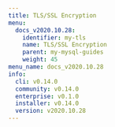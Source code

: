 ```yaml
---
title: TLS/SSL Encryption
menu:
  docs_v2020.10.28:
    identifier: my-tls
    name: TLS/SSL Encryption
    parent: my-mysql-guides
    weight: 45
menu_name: docs_v2020.10.28
info:
  cli: v0.14.0
  community: v0.14.0
  enterprise: v0.1.0
  installer: v0.14.0
  version: v2020.10.28
---
```


